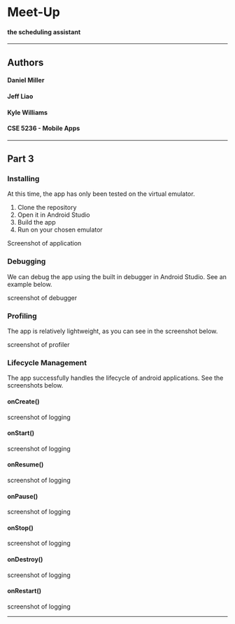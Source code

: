 # Meet-Up
#### the scheduling assistant

------
## Authors
#### Daniel Miller
#### Jeff Liao
#### Kyle Williams
#### CSE 5236 - Mobile Apps

------
## Part 3

### Installing
At this time, the app has only been tested on the virtual emulator.
1. Clone the repository
2. Open it in Android Studio
3. Build the app
4. Run on your chosen emulator

Screenshot of application

### Debugging
We can debug the app using the built in debugger in Android Studio. See an example below.

screenshot of debugger

### Profiling
The app is relatively lightweight, as you can see in the screenshot below.

screenshot of profiler

### Lifecycle Management
The app successfully handles the lifecycle of android applications. See the screenshots below.
#### onCreate()
screenshot of logging
#### onStart()
screenshot of logging
#### onResume()
screenshot of logging
#### onPause()
screenshot of logging
#### onStop()
screenshot of logging
#### onDestroy()
screenshot of logging
#### onRestart()
screenshot of logging

------

